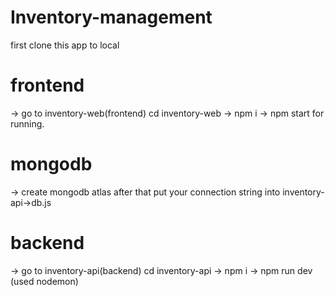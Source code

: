 # Inventory-management
first clone this app to local
# frontend 
-> go to inventory-web(frontend) cd inventory-web
-> npm i
-> npm start for running.

# mongodb 
-> create mongodb atlas after that put your connection string into inventory-api->db.js
# backend
-> go to inventory-api(backend) cd inventory-api
-> npm i
-> npm run dev (used nodemon)



